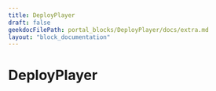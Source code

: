 ```yaml
---
title: DeployPlayer
draft: false
geekdocFilePath: portal_blocks/DeployPlayer/docs/extra.md
layout: "block_documentation"
---
```

# DeployPlayer